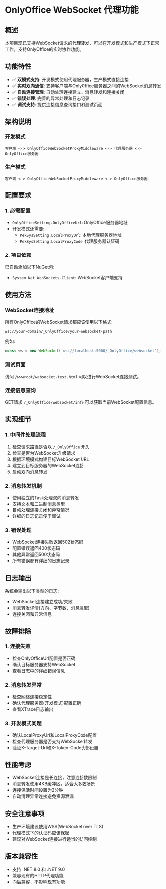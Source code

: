 # OnlyOffice WebSocket 代理功能

## 概述

本项目现已支持WebSocket请求的代理转发，可以在开发模式和生产模式下正常工作，支持OnlyOffice的实时协作功能。

## 功能特性

- ✅ **双模式支持**: 开发模式使用代理服务器，生产模式直接连接
- ✅ **实时双向通信**: 支持客户端与OnlyOffice服务器之间的WebSocket消息转发
- ✅ **自动连接管理**: 自动处理连接建立、消息转发和连接关闭
- ✅ **错误处理**: 完善的异常处理和日志记录
- ✅ **调试支持**: 提供连接信息查询接口和测试页面

## 架构说明

### 开发模式
```
客户端 <-> OnlyOfficeWebSocketProxyMiddleware <-> 代理服务器 <-> OnlyOffice服务器
```

### 生产模式
```
客户端 <-> OnlyOfficeWebSocketProxyMiddleware <-> OnlyOffice服务器
```

## 配置要求

### 1. 必需配置
- `OnlyOfficeSetting.OnlyOfficeUrl`: OnlyOffice服务器地址
- 开发模式还需要:
  - `PekSysSetting.LocalProxyUrl`: 本地代理服务器地址
  - `PekSysSetting.LocalProxyCode`: 代理服务器认证码

### 2. 项目依赖
已自动添加以下NuGet包:
- `System.Net.WebSockets.Client`: WebSocket客户端支持

## 使用方法

### WebSocket连接地址
所有OnlyOffice的WebSocket请求都应该使用以下格式:
```
ws://your-domain/_OnlyOffice/your-websocket-path
```

例如:
```javascript
const ws = new WebSocket('ws://localhost:5000/_OnlyOffice/websocket');
```

### 测试页面
访问 `/wwwroot/websocket-test.html` 可以进行WebSocket连接测试。

### 连接信息查询
GET请求 `/_OnlyOffice/websocket/info` 可以获取当前WebSocket配置信息。

## 实现细节

### 1. 中间件处理流程
1. 检查请求路径是否以 `/_OnlyOffice` 开头
2. 检查是否为WebSocket升级请求
3. 根据环境模式构建目标WebSocket URL
4. 建立到目标服务器的WebSocket连接
5. 启动双向消息转发

### 2. 消息转发机制
- 使用独立的Task处理双向消息转发
- 支持文本和二进制消息类型
- 自动处理连接关闭和异常情况
- 详细的日志记录便于调试

### 3. 错误处理
- WebSocket连接失败返回502状态码
- 配置错误返回400状态码
- 其他异常返回500状态码
- 所有错误都有详细的日志记录

## 日志输出

系统会输出以下类型的日志:
- WebSocket连接建立成功/失败
- 消息转发详情(方向、字节数、消息类型)
- 连接关闭和异常信息

## 故障排除

### 1. 连接失败
- 检查OnlyOfficeUrl配置是否正确
- 确认目标服务器支持WebSocket
- 查看日志中的详细错误信息

### 2. 消息转发异常
- 检查网络连接稳定性
- 确认代理服务器(开发模式)配置正确
- 查看XTrace日志输出

### 3. 开发模式问题
- 确认LocalProxyUrl和LocalProxyCode配置
- 检查代理服务器是否支持WebSocket转发
- 验证X-Target-Url和X-Token-Code头部设置

## 性能考虑

- WebSocket连接是长连接，注意连接数限制
- 消息转发使用4KB缓冲区，适合大多数场景
- 连接保活时间设置为2分钟
- 自动清理异常连接避免资源泄漏

## 安全注意事项

- 生产环境建议使用WSS(WebSocket over TLS)
- 代理模式下的认证码应该保密
- 建议对WebSocket连接进行适当的访问控制

## 版本兼容性

- 支持 .NET 8.0 和 .NET 9.0
- 兼容现有的HTTP代理功能
- 向后兼容，不影响现有功能
